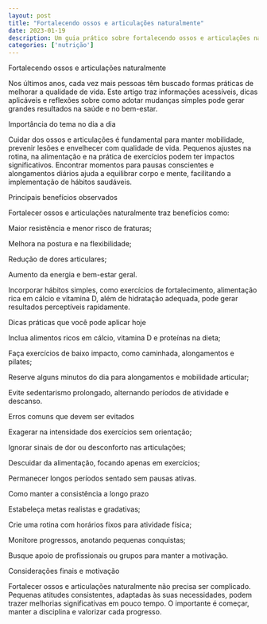 ```yaml
---
layout: post
title: "Fortalecendo ossos e articulações naturalmente"
date: 2023-01-19
description: Um guia prático sobre fortalecendo ossos e articulações naturalmente, com dicas acessíveis para o dia a dia.
categories: ['nutrição']
---
```


Fortalecendo ossos e articulações naturalmente

Nos últimos anos, cada vez mais pessoas têm buscado formas práticas de melhorar a qualidade de vida. Este artigo traz informações acessíveis, dicas aplicáveis e reflexões sobre como adotar mudanças simples pode gerar grandes resultados na saúde e no bem-estar.

Importância do tema no dia a dia

Cuidar dos ossos e articulações é fundamental para manter mobilidade, prevenir lesões e envelhecer com qualidade de vida. Pequenos ajustes na rotina, na alimentação e na prática de exercícios podem ter impactos significativos. Encontrar momentos para pausas conscientes e alongamentos diários ajuda a equilibrar corpo e mente, facilitando a implementação de hábitos saudáveis.

Principais benefícios observados

Fortalecer ossos e articulações naturalmente traz benefícios como:

Maior resistência e menor risco de fraturas;

Melhora na postura e na flexibilidade;

Redução de dores articulares;

Aumento da energia e bem-estar geral.

Incorporar hábitos simples, como exercícios de fortalecimento, alimentação rica em cálcio e vitamina D, além de hidratação adequada, pode gerar resultados perceptíveis rapidamente.

Dicas práticas que você pode aplicar hoje

Inclua alimentos ricos em cálcio, vitamina D e proteínas na dieta;

Faça exercícios de baixo impacto, como caminhada, alongamentos e pilates;

Reserve alguns minutos do dia para alongamentos e mobilidade articular;

Evite sedentarismo prolongado, alternando períodos de atividade e descanso.

Erros comuns que devem ser evitados

Exagerar na intensidade dos exercícios sem orientação;

Ignorar sinais de dor ou desconforto nas articulações;

Descuidar da alimentação, focando apenas em exercícios;

Permanecer longos períodos sentado sem pausas ativas.

Como manter a consistência a longo prazo

Estabeleça metas realistas e gradativas;

Crie uma rotina com horários fixos para atividade física;

Monitore progressos, anotando pequenas conquistas;

Busque apoio de profissionais ou grupos para manter a motivação.

Considerações finais e motivação

Fortalecer ossos e articulações naturalmente não precisa ser complicado. Pequenas atitudes consistentes, adaptadas às suas necessidades, podem trazer melhorias significativas em pouco tempo. O importante é começar, manter a disciplina e valorizar cada progresso.
